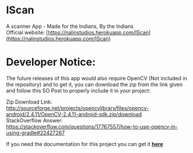 # IScan
A scanner App - Made for the Indians, By the Indians  
Official website: [https://nalinstudios.herokuapp.com/IScan](https://nalinstudios.herokuapp.com/IScan)  

# Developer Notice:
The future releases of this app would also require OpenCV (Not included in the repository) and to get it, you
can download the zip from the link given and follow this SO Post to properly include it in your project:


Zip Download Link: http://sourceforge.net/projects/opencvlibrary/files/opencv-android/2.4.11/OpenCV-2.4.11-android-sdk.zip/download  
StackOverflow Answer: https://stackoverflow.com/questions/17767557/how-to-use-opencv-in-using-gradle#22427267

If you need the documentation for this project you can get it **[here](https://nalin-2005.github.io/IScan)**
